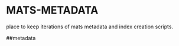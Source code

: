 # MATS-METADATA

place to keep iterations of mats metadata and index creation scripts.

##metadata

